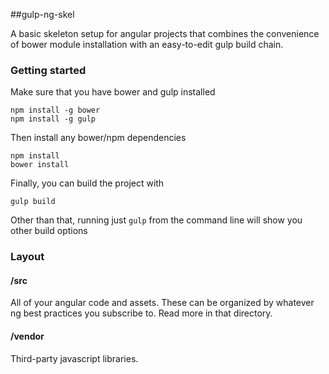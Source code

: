 ##gulp-ng-skel

A basic skeleton setup for angular projects that combines the convenience of bower module installation with an easy-to-edit gulp build chain.

### Getting started
Make sure that you have bower and gulp installed

```
npm install -g bower
npm install -g gulp
```

Then install any bower/npm dependencies

```
npm install
bower install
```

Finally, you can build the project with

```
gulp build
```

Other than that, running just `gulp` from the command line will show you other build options


### Layout

#### /src
All of your angular code and assets.  These can be organized by whatever ng best practices you subscribe to. Read more in that directory.

#### /vendor
Third-party javascript libraries.

